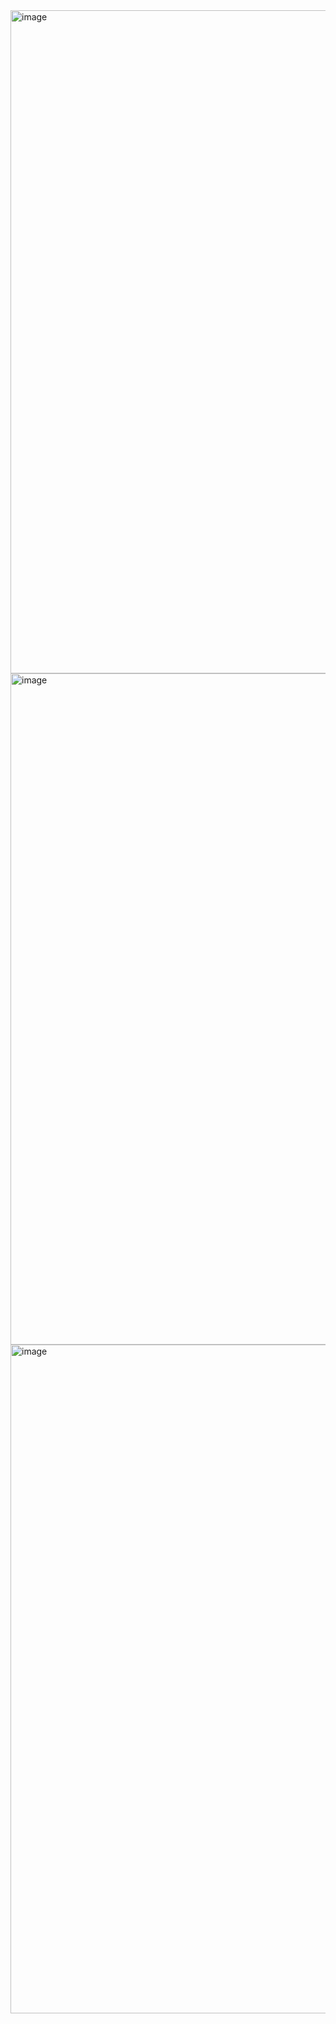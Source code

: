 <img width="1061" alt="image" src="https://github.com/s1115161034/EC2024/assets/162283811/6f415287-0fc3-4170-b6ba-1810af662833">
<img width="1074" alt="image" src="https://github.com/s1115161034/EC2024/assets/162283811/91afe2c2-b3e1-451d-8f5c-7239b2d249ea">
<img width="1070" alt="image" src="https://github.com/s1115161034/EC2024/assets/162283811/86e11c2b-03d8-40f9-a575-5abdc88838b7">
